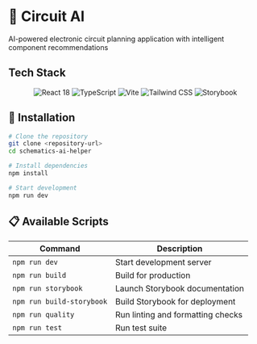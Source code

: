 # 🔌 Circuit AI

AI-powered electronic circuit planning application with intelligent component recommendations

## Tech Stack

<div align="center">
  <img src="https://img.shields.io/badge/React-18-61DAFB?style=for-the-badge&logo=react&logoColor=white" alt="React 18" />
  <img src="https://img.shields.io/badge/TypeScript-5.0-3178C6?style=for-the-badge&logo=typescript&logoColor=white" alt="TypeScript" />
  <img src="https://img.shields.io/badge/Vite-5.0-646CFF?style=for-the-badge&logo=vite&logoColor=white" alt="Vite" />
  <img src="https://img.shields.io/badge/Tailwind-3.0-06B6D4?style=for-the-badge&logo=tailwindcss&logoColor=white" alt="Tailwind CSS" />
  <img src="https://img.shields.io/badge/Storybook-7.0-FF4785?style=for-the-badge&logo=storybook&logoColor=white" alt="Storybook" />
</div>

## 🚀 Installation

```bash
# Clone the repository
git clone <repository-url>
cd schematics-ai-helper

# Install dependencies
npm install

# Start development
npm run dev
```

## 📋 Available Scripts

| Command                   | Description                       |
| ------------------------- | --------------------------------- |
| `npm run dev`             | Start development server          |
| `npm run build`           | Build for production              |
| `npm run storybook`       | Launch Storybook documentation    |
| `npm run build-storybook` | Build Storybook for deployment    |
| `npm run quality`         | Run linting and formatting checks |
| `npm run test`            | Run test suite                    |
